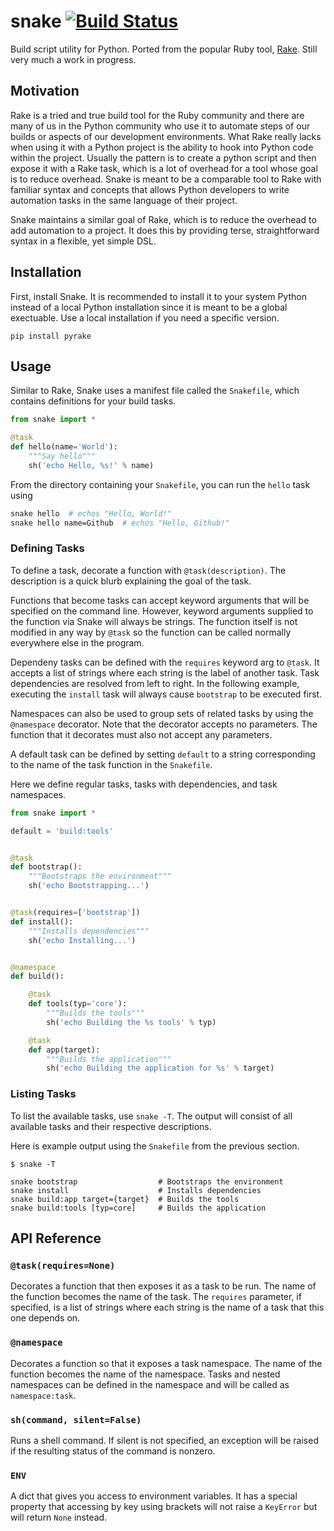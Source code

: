 # snake [![Build Status](https://travis-ci.org/jcomo/snake.svg?branch=master)](https://travis-ci.org/jcomo/snake)

Build script utility for Python.
Ported from the popular Ruby tool, [Rake](https://github.com/ruby/rake).
Still very much a work in progress.

## Motivation

Rake is a tried and true build tool for the Ruby community and there are many of us in the Python community who use it to automate steps of our builds or aspects of our development environments.
What Rake really lacks when using it with a Python project is the ability to hook into Python code within the project. Usually the pattern is to create a python script and then expose it with a Rake task, which is a lot of overhead for a tool whose goal is to reduce overhead.
Snake is meant to be a comparable tool to Rake with familiar syntax and concepts that allows Python developers to write automation tasks in the same language of their project.

Snake maintains a similar goal of Rake, which is to reduce the overhead to add automation to a project. It does this by providing terse, straightforward syntax in a flexible, yet simple DSL.

## Installation

First, install Snake. It is recommended to install it to your system Python instead of a local Python installation since it is meant to be a global exectuable.
Use a local installation if you need a specific version.

```
pip install pyrake
```

## Usage

Similar to Rake, Snake uses a manifest file called the `Snakefile`, which contains definitions for your build tasks.

```python
from snake import *

@task
def hello(name='World'):
    """Say hello"""
    sh('echo Hello, %s!' % name)
```

From the directory containing your `Snakefile`, you can run the `hello` task using

```sh
snake hello  # echos "Hello, World!"
snake hello name=Github  # echos "Hello, Github!"
```

### Defining Tasks

To define a task, decorate a function with `@task(description)`.
The description is a quick blurb explaining the goal of the task.

Functions that become tasks can accept keyword arguments that will be specified on the command line.
However, keyword arguments supplied to the function via Snake will always be strings.
The function itself is not modified in any way by `@task` so the function can be called normally everywhere else in the program.

Dependeny tasks can be defined with the `requires` keyword arg to `@task`.
It accepts a list of strings where each string is the label of another task.
Task dependencies are resolved from left to right.
In the following example, executing the `install` task will always cause `bootstrap` to be executed first.

Namespaces can also be used to group sets of related tasks by using the `@namespace` decorator.
Note that the decorator accepts no parameters. The function that it decorates must also not accept any parameters.

A default task can be defined by setting `default` to a string corresponding to the name of the task function in the `Snakefile`.

Here we define regular tasks, tasks with dependencies, and task namespaces.

```python
from snake import *

default = 'build:tools'


@task
def bootstrap():
    """Bootstraps the environment"""
    sh('echo Bootstrapping...')


@task(requires=['bootstrap'])
def install():
    """Installs dependencies"""
    sh('echo Installing...')


@namespace
def build():

    @task
    def tools(typ='core'):
        """Builds the tools"""
        sh('echo Building the %s tools' % typ)

    @task
    def app(target):
        """Builds the application"""
        sh('echo Building the application for %s' % target)
```

### Listing Tasks

To list the available tasks, use `snake -T`.
The output will consist of all available tasks and their respective descriptions.

Here is example output using the `Snakefile` from the previous section.

```
$ snake -T

snake bootstrap                  # Bootstraps the environment
snake install                    # Installs dependencies
snake build:app target={target}  # Builds the tools
snake build:tools [typ=core]     # Builds the application
```

## API Reference

### `@task(requires=None)`

Decorates a function that then exposes it as a task to be run.
The name of the function becomes the name of the task.
The `requires` parameter, if specified, is a list of strings where each string is the name of a task that this one depends on.

### `@namespace`

Decorates a function so that it exposes a task namespace.
The name of the function becomes the name of the namespace.
Tasks and nested namespaces can be defined in the namespace and will be called as `namespace:task`.

### `sh(command, silent=False)`

Runs a shell command.
If silent is not specified, an exception will be raised if the resulting status of the command is nonzero.

### `ENV`

A dict that gives you access to environment variables.
It has a special property that accessing by key using brackets will not raise a `KeyError` but will return `None` instead.
